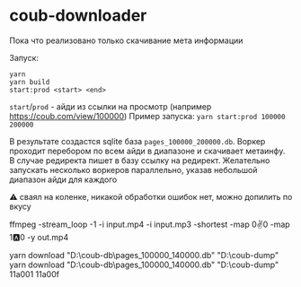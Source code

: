 # coub-downloader
Пока что реализовано только скачивание мета информации

Запуск:
```
yarn
yarn build
start:prod <start> <end>
```
`start`/`prod` - айди из ссылки на просмотр (например https://coub.com/view/100000)
Пример запуска: `yarn start:prod 100000 200000`

В результате создастся sqlite база `pages_100000_200000.db`. Воркер проходит перебором по всем айди в диапазоне и скачивает метаинфу.
В случае редиректа пишет в базу ссылку на редирект.
Желательно запускать несколько воркеров параллельно, указав небольшой диапазон айди для каждого

⚠️ сваял на коленке, никакой обработки ошибок нет, можно допилить по вкусу


ffmpeg  -stream_loop -1 -i input.mp4 -i input.mp3 -shortest -map 0:v:0 -map 1:a:0 -y out.mp4


yarn download "D:\coub-db\pages_100000_140000.db" "D:\coub-dump\"
yarn download "D:\coub-db\pages_100000_140000.db" "D:\coub-dump\" 11a001 11a00f